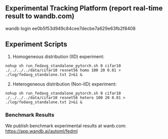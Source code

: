 ## Experimental Tracking Platform (report real-time result to wandb.com)
wandb login ee0b5f53d949c84cee7decbe7a629e63fb2f8408

## Experiment Scripts
1. Homogeneous distribution (IID) experiment:
``` 
nohup sh run_fedavg_standalone_pytorch.sh 0 cifar10 ./../../../data/cifar10 resnet56 homo 100 20 0.01 > ./log/fedavg_standalone.txt 2>&1 &
```


2. Heterogeneous distribution (Non-IID) experiment:
```
nohup sh run_fedavg_standalone_pytorch.sh 0 cifar10 ./../../../data/cifar10 resnet56 hetero 100 20 0.01 > ./log/fedavg_standalone.txt 2>&1 &
```

### Benchmark Results
We publish benchmark experimental results at wanb.com: \
https://app.wandb.ai/automl/fedml
